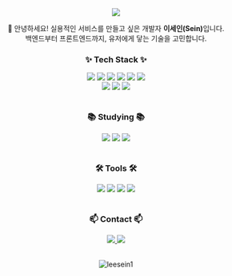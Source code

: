 <!-- 타이틀 이미지 -->
<div align="center">
  <img src="https://github.com/oka1313/oka1313/assets/101691440/92118a53-c5b6-40bc-b130-bf8c398d7b51" />
</div>

<!-- 자기소개 -->
<p align="center">
  👋 안녕하세요! 실용적인 서비스를 만들고 싶은 개발자 <strong>이세인(Sein)</strong>입니다.<br/>
  백엔드부터 프론트엔드까지, 유저에게 닿는 기술을 고민합니다.
</p>

<!-- 기술 스택 -->
<h3 align="center">✨ Tech Stack ✨</h3>
<div align="center">
  <img src="https://img.shields.io/badge/C%23-239120?style=for-the-badge&logo=c-sharp&logoColor=white" />
  <img src="https://img.shields.io/badge/.NET-512BD4?style=for-the-badge&logo=dotnet&logoColor=white" />
  <img src="https://img.shields.io/badge/JavaScript-F7DF1E?style=for-the-badge&logo=javascript&logoColor=black" />
  <img src="https://img.shields.io/badge/React-20232a.svg?style=for-the-badge&logo=react&logoColor=61DAFB" />
  <img src="https://img.shields.io/badge/HTML5-E34F26.svg?style=for-the-badge&logo=html5&logoColor=white" />
  <img src="https://img.shields.io/badge/CSS3-1572B6.svg?style=for-the-badge&logo=css3&logoColor=white" />
</div>

<div align="center">
  <img src="https://img.shields.io/badge/MSSQL-CC2927?style=for-the-badge&logo=microsoftsqlserver&logoColor=white" />
  <img src="https://img.shields.io/badge/MongoDB-47A248?style=for-the-badge&logo=mongodb&logoColor=white" />
  <img src="https://img.shields.io/badge/Node.js-339933?style=for-the-badge&logo=node.js&logoColor=white" />
</div>

<br/>

<!-- 공부 중 -->
<h3 align="center">📚 Studying 📚</h3>
<div align="center">
  <img src="https://img.shields.io/badge/TypeScript-007ACC.svg?style=for-the-badge&logo=typescript&logoColor=white" />
  <img src="https://img.shields.io/badge/TailwindCSS-1daabb.svg?style=for-the-badge&logo=tailwind-css&logoColor=white" />
  <img src="https://img.shields.io/badge/Styled--Components-DB7093?style=for-the-badge&logo=styled-components&logoColor=white" />
</div>

<br/>

<!-- 툴 -->
<h3 align="center">🛠 Tools 🛠</h3>
<div align="center">
  <img src="https://img.shields.io/badge/Visual%20Studio-5C2D91.svg?style=for-the-badge&logo=visual-studio&logoColor=white" />
  <img src="https://img.shields.io/badge/VSCode-2C2C32.svg?style=for-the-badge&logo=visual-studio-code&logoColor=22ABF3" />
  <img src="https://img.shields.io/badge/Git-F05033.svg?style=for-the-badge&logo=git&logoColor=white" />
  <img src="https://img.shields.io/badge/GitHub-181717.svg?style=for-the-badge&logo=github&logoColor=white" />
</div>

<br/>

<!-- 연락처 -->
<h3 align="center">📫 Contact 📫</h3>
<div align="center">
  <a href="https://leesein1.github.io">
    <img src="https://img.shields.io/badge/Portfolio-000000.svg?style=for-the-badge&logo=githubpages&logoColor=white" />
  </a>
  <a href="mailto:leesein.dev@gmail.com">
    <img src="https://img.shields.io/badge/leesein.dev@gmail.com-D14836?style=for-the-badge&logo=gmail&logoColor=white"/>
  </a>
</div>

<br/>

<!-- 방문자 수 -->
<p align="center">
  <img src="https://komarev.com/ghpvc/?username=leesein1&label=Profile%20views&color=0e75b6&style=flat" alt="leesein1" />
</p>
